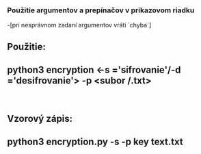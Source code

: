 ### Použitie argumentov a prepínačov v prikazovom riadku 
-[pri nesprávnom zadaní argumentov vráti ´chyba´]
<br/>

## Použitie:
## python3 encryption <-s ='sifrovanie'/-d ='desifrovanie'> -p <kluc> <subor /.txt> 
<br/>

## Vzorový zápis:
## python3 encryption.py -s -p key text.txt


